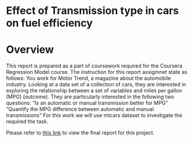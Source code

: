 # Effect of Transmission type in cars on fuel efficiency
# Overview

This report is prepared as a part of coursework required for the Coursera Regression Model course. The
instruction for this report assigmnet state as follows:
You work for Motor Trend, a magazine about the automobile industry. Looking at a data set of a collection
of cars, they are interested in exploring the relationship between a set of variables and miles per gallon
(MPG) (outcome). They are particularly interested in the following two questions:
“Is an automatic or manual transmission better for MPG” “Quantify the MPG difference between automatic
and manual transmissions”
For this work we will use mtcars dataset to investigate the required the task.

Please refer to [this link](courseproject.pdf) to view the final report for this project.
